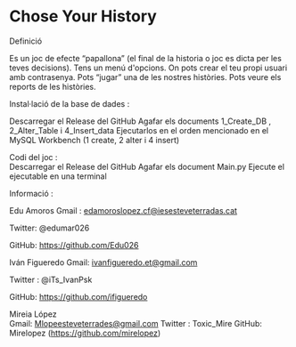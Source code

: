 # Chose Your History
 
Definició

Es un joc de efecte “papallona” (el final de la historia o joc es dicta per les teves decisions). Tens un menú d'opcions. On pots crear el teu propi usuari amb contrasenya. Pots “jugar” una de les nostres històries. Pots veure els reports de les històries. 


Instal·lació de la base de dades : 

Descarregar el Release del GitHub 
Agafar els documents 1_Create_DB , 2_Alter_Table i 4_Insert_data 
Ejecutarlos en el orden mencionado en el MySQL Workbench (1 create, 2 alter i 4 insert)

Codi del joc :    
Descarregar el Release del GitHub 
Agafar els document Main.py
Ejecute el ejecutable en una terminal 
	


Informació :

Edu Amoros 
Gmail : edamoroslopez.cf@iesesteveterradas.cat



 Twitter: @edumar026



 GitHub: https://github.com/Edu026




Iván Figueredo
 Gmail: ivanfigueredo.et@gmail.com


 Twitter : @iTs_IvanPsk


 GitHub: https://github.com/ifigueredo


Mireia López  
 Gmail:
     Mlopeesteveterrades@gmail.com
 Twitter :
     Toxic_Mire
 GitHub:
     Mirelopez  (https://github.com/mirelopez)
